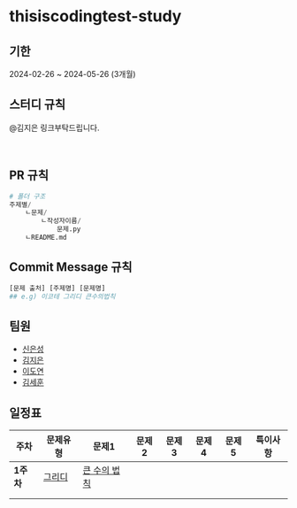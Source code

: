 # thisiscodingtest-study

## 기한
2024-02-26 ~ 2024-05-26 (3개월)

## 스터디 규칙
@김지은 링크부탁드립니다.


</br>

## PR 규칙
```python
# 폴더 구조
주제별/
    ㄴ문제/ 
        ㄴ작성자이름/
            문제.py
    ㄴREADME.md
```

## Commit Message 규칙
```python
[문제 출처] [주제명] [문제명] 
## e.g) 이코테 그리디 큰수의법칙
```

## 팀원
- [신은성](https://github.com/watanka)
- [김지은]()
- [이도연]()
- [김세훈](https://github.com/rogarithm)


## 일정표
| 주차 | 문제유형 | 문제1 | 문제2 | 문제3 | 문제4 | 문제5 | 특이사항 |
|-----|----------|-------|---|---|---|---|---|
| **1주차** |  [그리디](그리디/README.md)        | [큰 수의 법칙](그리디/큰수의법칙/README.md)      |   |   |   |   |   |
|     |          |       |   |   |   |   |   |
|     |          |       |   |   |   |   |   |
